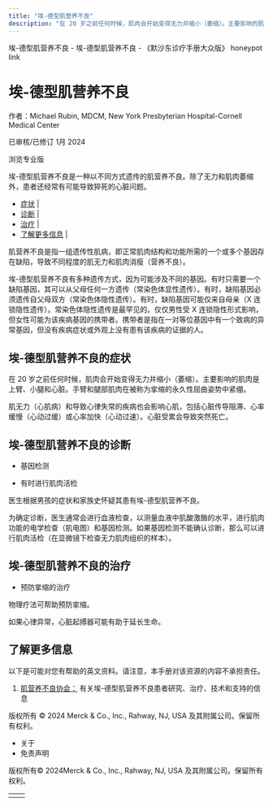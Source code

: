 ```yaml
---
title: "埃-德型肌营养不良"
description: "在 20 岁之前任何时候，肌肉会开始变得无力并缩小（萎缩）。主要影响的肌肉是上臂、小腿和心脏。手臂和腿部肌肉在被称为挛缩的永久性屈曲姿势中紧绷。"
---
```


﻿埃\-德型肌营养不良 \- 埃\-德型肌营养不良 \- 《默沙东诊疗手册大众版》 honeypot link

# 埃-德型肌营养不良

作者：Michael Rubin, MDCM, New York Presbyterian Hospital-Cornell Medical Center

已审核/已修订 1月 2024

浏览专业版

埃-德型肌营养不良是一种以不同方式遗传的肌营养不良。除了无力和肌肉萎缩外，患者还经常有可能导致猝死的心脏问题。

- [症状](#症状_v49401150_zh) \|
- [诊断](#诊断_v49401153_zh) \|
- [治疗](#治疗_v49401160_zh) \|
- [了解更多信息](#了解更多信息_v49401169_zh) \|

肌营养不良是指一组遗传性肌病，即正常肌肉结构和功能所需的一个或多个基因存在缺陷，导致不同程度的肌无力和肌肉消瘦（营养不良）。

埃-德型肌营养不良有多种遗传方式，因为可能涉及不同的基因。有时只需要一个缺陷基因，其可以从父母任何一方遗传（常染色体显性遗传）。有时，缺陷基因必须遗传自父母双方（常染色体隐性遗传）。有时，缺陷基因可能仅来自母亲（X 连锁隐性遗传）。常染色体隐性遗传是最罕见的。仅仅男性受 X 连锁隐性形式影响，但女性可能为该疾病基因的携带者。携带者是指在一对等位基因中有一个致病的异常基因，但没有疾病症状或外观上没有患有该疾病的证据的人。

## 埃-德型肌营养不良的症状

在 20 岁之前任何时候，肌肉会开始变得无力并缩小（萎缩）。主要影响的肌肉是上臂、小腿和心脏。手臂和腿部肌肉在被称为挛缩的永久性屈曲姿势中紧绷。

肌无力（心肌病）和导致心律失常的疾病也会影响心肌，包括心脏传导阻滞、心率缓慢（心动过缓）或心率加快（心动过速）。心脏受累会导致突然死亡。

## 埃-德型肌营养不良的诊断

- 基因检测

- 有时进行肌肉活检


医生根据男孩的症状和家族史怀疑其患有埃-德型肌营养不良。

为确定诊断，医生通常会进行血液检查，以测量血液中肌酸激酶的水平，进行肌肉功能的电学检查（肌电图）和基因检测。如果基因检测不能确认诊断，那么可以进行肌肉活检（在显微镜下检查无力肌肉组织的样本）。

## 埃-德型肌营养不良的治疗

- 预防挛缩的治疗


物理疗法可帮助预防挛缩。

如果心律异常，心脏起搏器可能有助于延长生命。

## 了解更多信息

以下是可能对您有帮助的英文资料。请注意，本手册对该资源的内容不承担责任。

1. [肌营养不良协会：](https://www.mda.org/disease/emery-dreifuss-muscular-dystrophy) 有关埃-德型肌营养不良患者研究、治疗、技术和支持的信息




版权所有 © 2024
Merck & Co., Inc., Rahway, NJ, USA 及其附属公司。保留所有权利。

- 关于
- 免责声明

版权所有© 2024Merck & Co., Inc., Rahway, NJ, USA 及其附属公司。保留所有权利。

|     |     |
| --- | --- |
|  |  |